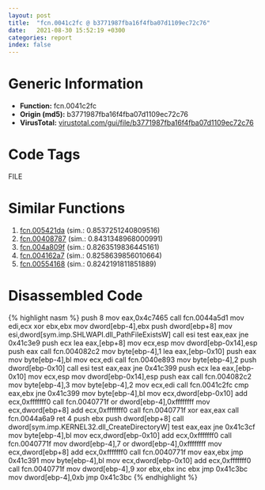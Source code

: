 ```yaml
---
layout: post
title:  "fcn.0041c2fc @ b3771987fba16f4fba07d1109ec72c76"
date:   2021-08-30 15:52:19 +0300
categories: report
index: false
---
```


# Generic Information
- **Function:** fcn.0041c2fc
- **Origin (md5):** b3771987fba16f4fba07d1109ec72c76
- **VirusTotal:** [virustotal.com/gui/file/b3771987fba16f4fba07d1109ec72c76][virustotal_ref]

# Code Tags
<span class="tag" id="FILE">FILE</span>


# Similar Functions

1. [fcn.005421da][similar_1_ref] (sim.: 0.8537251240809516)
2. [fcn.00408787][similar_2_ref] (sim.: 0.8431348968000991)
3. [fcn.004a809f][similar_3_ref] (sim.: 0.8263519836445161)
4. [fcn.004162a7][similar_4_ref] (sim.: 0.8258639856010664)
5. [fcn.00554168][similar_5_ref] (sim.: 0.8242191811851889)


# Disassembled Code

{% highlight nasm %}
push 8
mov eax,0x4c7465
call fcn.0044a5d1
mov edi,ecx
xor ebx,ebx
mov dword[ebp-4],ebx
push dword[ebp+8]
mov esi,dword[sym.imp.SHLWAPI.dll_PathFileExistsW]
call esi
test eax,eax
jne 0x41c3e9
push ecx
lea eax,[ebp+8]
mov ecx,esp
mov dword[ebp-0x14],esp
push eax
call fcn.004082c2
mov byte[ebp-4],1
lea eax,[ebp-0x10]
push eax
mov byte[ebp-4],bl
mov ecx,edi
call fcn.0040e893
mov byte[ebp-4],2
push dword[ebp-0x10]
call esi
test eax,eax
jne 0x41c399
push ecx
lea eax,[ebp-0x10]
mov ecx,esp
mov dword[ebp-0x14],esp
push eax
call fcn.004082c2
mov byte[ebp-4],3
mov byte[ebp-4],2
mov ecx,edi
call fcn.0041c2fc
cmp eax,ebx
jne 0x41c399
mov byte[ebp-4],bl
mov ecx,dword[ebp-0x10]
add ecx,0xfffffff0
call fcn.0040771f
or dword[ebp-4],0xffffffff
mov ecx,dword[ebp+8]
add ecx,0xfffffff0
call fcn.0040771f
xor eax,eax
call fcn.0044a6a9
ret 4
push ebx
push dword[ebp+8]
call dword[sym.imp.KERNEL32.dll_CreateDirectoryW]
test eax,eax
jne 0x41c3cf
mov byte[ebp-4],bl
mov ecx,dword[ebp-0x10]
add ecx,0xfffffff0
call fcn.0040771f
mov dword[ebp-4],7
or dword[ebp-4],0xffffffff
mov ecx,dword[ebp+8]
add ecx,0xfffffff0
call fcn.0040771f
mov eax,ebx
jmp 0x41c391
mov byte[ebp-4],bl
mov ecx,dword[ebp-0x10]
add ecx,0xfffffff0
call fcn.0040771f
mov dword[ebp-4],9
xor ebx,ebx
inc ebx
jmp 0x41c3bc
mov dword[ebp-4],0xb
jmp 0x41c3bc
{% endhighlight %}


[similar_1_ref]: /report/fcn.005421da@9c2b894b84f59672d8be2e984066f76f
[similar_2_ref]: /report/fcn.00408787@b3771987fba16f4fba07d1109ec72c76
[similar_3_ref]: /report/fcn.004a809f@b3771987fba16f4fba07d1109ec72c76
[similar_4_ref]: /report/fcn.004162a7@a1c6b07868a0eea8f4ee5a872aa71909
[similar_5_ref]: /report/fcn.00554168@c60344b51fa39a329b92557d24ff7670
[virustotal_ref]: https://www.virustotal.com/gui/file/b3771987fba16f4fba07d1109ec72c76